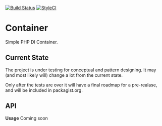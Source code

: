 [![Build Status](https://travis-ci.org/systemson/container.svg?branch=master)](https://travis-ci.org/systemson/container)
[![StyleCI](https://styleci.io/repos/126626182/shield?branch=master)](https://styleci.io/repos/126626182)

# Container
Simple PHP DI Container.

## Current State
The project is under testing for conceptual and pattern designing. It may (and most likely will) change a lot from the current state.

Only after the tests are over it will have a final roadmap for a pre-realase, and will be included in packagist.org.

## API
**Usage**
Coming soon
